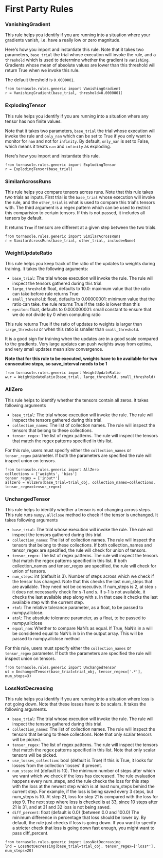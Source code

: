 # First Party Rules

### VanishingGradient
This rule helps you identify if you are running into a situation where your gradients vanish, i.e. have a 
really low or zero magnitude. 

Here's how you import and instantiate this rule. 
Note that it takes two parameters, `base_trial` the trial whose execution will invoke the rule, and a `threshold` which is
used to determine whether the gradient is `vanishing`. Gradients whose mean of absolute values are lower than this threshold
will return True when we invoke this rule.

The default threshold is `0.0000001`.

```
from tornasole.rules.generic import VanishingGradient
r = VanishingGradient(base_trial, threshold=0.0000001)
```

### ExplodingTensor
This rule helps you identify if you are running into a situation where any tensor has non finite values.

Note that it takes two parameters, `base_trial` the trial whose execution will invoke the rule and
`only_nan` which can be set to True if you only want to monitor for `nan` and not for `infinity`. By default, `only_nan` is set to False, which means it treats `nan` and `infinity` as exploding. 
                        
Here's how you import and instantiate this rule. 

```
from tornasole.rules.generic import ExplodingTensor
r = ExplodingTensor(base_trial)
```

### SimilarAcrossRuns
This rule helps you compare tensors across runs. Note that this rule takes two trials as inputs. First trial is the `base_trial` whose
execution will invoke the rule, and the `other_trial` is what is used to compare this trial's tensors with. 
The third argument is a regex pattern which can be used to restrict this comparision to certain tensors. If this is not passed, it includes all tensors by default.

It returns `True` if tensors are different at a given step between the two trials.

```
from tornasole.rules.generic import SimilarAcrossRuns
r = SimilarAcrossRuns(base_trial, other_trial, include=None)
```

### WeightUpdateRatio
This rule helps you keep track of the ratio of the updates to weights during training.  It takes the following arguments:

- `base_trial`: The trial whose execution will invoke the rule. The rule will inspect the tensors gathered during this trial.
- `large_threshold`: float, defaults to 10.0: maximum value that the ratio can take before rule returns True
- `small_threshold`: float, defaults to 0.00000001: minimum value that the ratio can take. the rule returns True if the ratio is lower than this
- `epsilon`: float, defaults to 0.000000001: small constant to ensure that we do not divide by 0 when computing ratio
                 
This rule returns True if the ratio of updates to weights is larger than `large_threshold` or when this ratio is smaller than `small_threshold`.  

It is a good sign for training when the updates are in a good scale
compared to the gradients. Very large updates can push weights away from optima, 
and very small updates mean slow convergence.

**Note that for this rule to be executed, weights have to be available for two consecutive steps, so save_interval needs to be 1**

```
from tornasole.rules.generic import WeightUpdateRatio
wur = WeightUpdateRatio(base_trial, large_threshold, small_threshold)
```

### AllZero
This rule helps to identify whether the tensors contain all zeros. It takes following arguments

- `base_trial`: The trial whose execution will invoke the rule. The rule will inspect the tensors gathered during this trial.
- `collection_names`: The list of collection names. The rule will inspect the tensors that belong to these collections.
- `tensor_regex`: The list of regex patterns. The rule will inspect the tensors that match the regex patterns specified in this list.

For this rule, users must specify either the `collection_names` or `tensor_regex` parameter. If both the parameters are specified the rule will inspect union on tensors.

```
from tornasole.rules.generic import AllZero
collections = ['weights', 'bias']
tensor_regex = ['input*']
allzero = AllZero(base_trial=trial_obj, collection_names=collections, tensor_regex=tensor_regex)
```

### UnchangedTensor
This rule helps to identify whether a tensor is not changing across steps. 
This rule runs `numpy.allclose` method to check if the tensor is unchanged. 
It takes following arguments

- `base_trial`: The trial whose execution will invoke the rule. 
The rule will inspect the tensors gathered during this trial.
- `collection_names`: The list of collection names. 
The rule will inspect the tensors that belong to these collections.
If both collection_names and tensor_regex are specified, the rule will check for union of tensors.
- `tensor_regex`: The list of regex patterns. 
The rule will inspect the tensors that match the regex patterns specified in this list.
If both collection_names and tensor_regex are specified, the rule will check for union of tensors.
- `num_steps`: int (default is 3). Number of steps across which we check if the tensor has changed. 
Note that this checks the last num_steps that are available. 
They need not be consecutive.
If num_steps is 2, at step `s` it does not necessarily check for s-1 and s. 
If s-1 is not available, it checks the last available step along with s. 
In that case it checks the last available step with the current step.
- `rtol`: The relative tolerance parameter, as a float, to be passed to numpy.allclose. 
- `atol`: The absolute tolerance parameter, as a float, to be passed to numpy.allclose
- `equal_nan`: Whether to compare NaN’s as equal. If True, NaN’s in a will be considered 
equal to NaN’s in b in the output array. This will be passed to numpy.allclose method
    
For this rule, users must specify either the `collection_names` or `tensor_regex` parameter. 
If both the parameters are specified the rule will inspect union on tensors.

```
from tornasole.rules.generic import UnchangedTensor
ut = UnchangedTensor(base_trial=trial_obj, tensor_regex=['.*'], num_steps=3)
```

### LossNotDecreasing
This rule helps you identify if you are running into a situation where loss is not going down.
Note that these losses have to be scalars. It takes the following arguments.

- `base_trial`: The trial whose execution will invoke the rule. 
The rule will inspect the tensors gathered during this trial.
- `collection_names`: The list of collection names. 
The rule will inspect the tensors that belong to these collections. 
Note that only scalar tensors will be picked.
- `tensor_regex`: The list of regex patterns. 
The rule will inspect the tensors that match the regex patterns specified in this list.
Note that only scalar tensors will be picked.
- `use_losses_collection`: bool (default is True)
If this is True, it looks for losses from the collection 'losses' if present.
- `num_steps`: int (default is 10). The minimum number of steps after which 
we want which we check if the loss has decreased. The rule evaluation happens every num_steps, and
the rule checks the loss for this step with the loss at the newest step 
which is at least num_steps behind the current step.
For example, if the loss is being saved every 3 steps, but num_steps is 10. At step 21, loss
for step 21 is compared with the loss for step 9. The next step where loss is checked is at 33, 
since 10 steps after 21 is 31, and at 31 and 32 loss is not being saved.
- `diff_percent`: float (default is 0.0)  (between 0.0 and 100.0)
The minimum difference in percentage that loss should be lower by. By default, the rule just checks if loss is going down. If you want to specify a stricter check that loss is going down fast enough, you might want to pass diff_percent.

```
from tornasole.rules.generic import LossNotDecreasing
lnd = LossNotDecreasing(base_trial=trial_obj, tensor_regex=['loss*'], num_steps=20)
```
